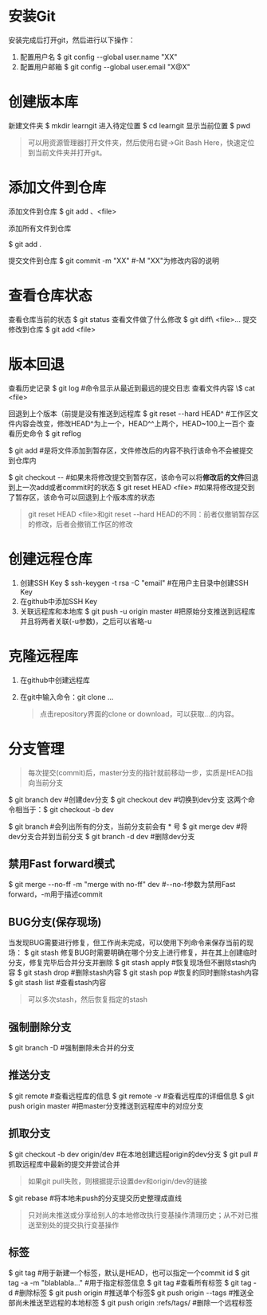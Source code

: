 # 安装Git

安装完成后打开git，然后进行以下操作：

1. 配置用户名 
   $ git config --global user.name "XX"
2. 配置用户邮箱
   \$ git config --global user.email "X@X"

# 创建版本库

新建文件夹
\$ mkdir learngit
进入待定位置
\$ cd learngit
显示当前位置 
\$ pwd

> 可以用资源管理器打开文件夹，然后使用右键->Git Bash Here，快速定位到当前文件夹并打开git。

# 添加文件到仓库

添加文件到仓库 
\$ git add 、\<file\>

添加所有文件到仓库

\$ git add .

提交文件到仓库 
\$ git commit -m "XX" #-M "XX"为修改内容的说明

# 查看仓库状态

查看仓库当前的状态 
$ git status
查看文件做了什么修改 
\$ git diff\ <file\>... 
提交修改到仓库
\$ git add \<file\>    

# 版本回退

查看历史记录
\$ git log #命令显示从最近到最远的提交日志
查看文件内容
\​$ cat \<file\>

回退到上个版本（前提是没有推送到远程库
$ git reset --hard HEAD^ \#工作区文件内容会改变，修改HEAD^为上一个，HEAD^^上两个，HEAD~100上一百个
查看历史命令
\$ git reflog

\$ git add <file> #是将文件添加到暂存区，文件修改后的内容不执行该命令不会被提交到仓库内

\$ git checkout -- <file> #如果未将修改提交到暂存区，该命令可以将**修改后的文件**回退到上一次add或者commit时的状态
\$ git reset HEAD \<file\> #如果将修改提交到了暂存区，该命令可以回退到上个版本库的状态

> git reset HEAD \<file\>和git reset --hard HEAD的不同：前者仅撤销暂存区的修改，后者会撤销工作区的修改

# 创建远程仓库

1. 创建SSH Key
$ ssh-keygen -t rsa -C "email" #在用户主目录中创建SSH Key
2. 在github中添加SSH Key
3. 关联远程库和本地库
$ git push -u origin master #把原始分支推送到远程库并且将两者关联(-u参数)，之后可以省略-u

# 克隆远程库

1. 在github中创建远程库

2. 在git中输入命令：git clone ...

   > 点击repository界面的clone or download，可以获取...的内容。

# 分支管理

> 每次提交(commit)后，master分支的指针就前移动一步，实质是HEAD指向当前分支

\$ git branch dev #创建dev分支
$ git checkout dev #切换到dev分支
这两个命令相当于：\$ git checkout -b dev

\$ git branch #会列出所有的分支，当前分支前会有 * 号
\$ git merge dev #将dev分支合并到当前分支
\$ git branch -d dev #删除dev分支

## 禁用Fast forward模式   
\$ git merge --no-ff -m "merge with no-ff" dev #--no-f参数为禁用Fast forward，-m用于描述commit

## BUG分支(保存现场)

当发现BUG需要进行修复，但工作尚未完成，可以使用下列命令来保存当前的现场：
\$ git stash
修复BUG时需要明确在哪个分支上进行修复，并在其上创建临时分支，修复完毕后合并分支并删除
\$ git stash apply #恢复现场但不删除stash内容
\$ git stash drop #删除stash内容
\$ git stash pop #恢复的同时删除stash内容
\$ git stash list #查看stash内容

> 可以多次stash，然后恢复指定的stash

## 强制删除分支   

\$ git branch -D <branch-name> #强制删除未合并的分支

## 推送分支

\$ git remote #查看远程库的信息
\$ git remote -v #查看远程库的详细信息
\$ git push origin master #把master分支推送到远程库中的对应分支

## 抓取分支

\$ git checkout -b dev origin/dev #在本地创建远程origin的dev分支
\$ git pull #抓取远程库中最新的提交并尝试合并

> 如果git pull失败，则根据提示设置dev和origin/dev的链接

\$ git rebase #将本地未push的分支提交历史整理成直线
> 只对尚未推送或分享给别人的本地修改执行变基操作清理历史；从不对已推送至别处的提交执行变基操作

## 标签

\$ git tag <tagname> #用于新建一个标签，默认是HEAD，也可以指定一个commit id
\$ git tag -a <tagname> -m "blablabla..." #用于指定标签信息
\$ git tag #查看所有标签
\$ git tag -d <tagname> #删除标签
\$ git push origin <tagname> #推送单个标签 
​\$ git push origin --tags #推送全部尚未推送至远程的本地标签 
\$ git push origin :refs/tags/<tagname> #删除一个远程标签
